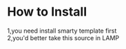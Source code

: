 # How to Install
1,you need install smarty template first</br>
2,you'd better take this source in LAMP
